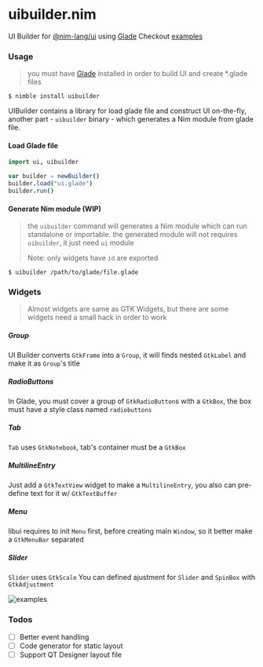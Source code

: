 # uibuilder.nim
UI Builder for [@nim-lang/ui](https://github.com/nim-lang/ui) using [Glade](https://glade.gnome.org/)
Checkout [examples](https://github.com/ba0f3/uibuilder.nim/tree/master/examples)

### Usage
> you must have [Glade](https://glade.gnome.org/) installed in order to build UI and create *.glade files

```shell
$ nimble install uibuilder
```

UIBuilder contains a library for load glade file and construct UI on-the-fly, another part - `uibuilder` binary - which generates a Nim module from glade file.

#### Load Glade file

```nim
import ui, uibuilder

var builder = newBuilder()
builder.load("ui.glade")
builder.run()
```

#### Generate Nim module (WIP)
> the `uibuilder` command will generates a Nim module which can run standalone or importable.
> the generated module will not requires `uibuilder`, it just need `ui` module
>
> Note: only widgets have `id` are exported

```shell
$ uibuilder /path/to/glade/file.glade
```


### Widgets
> Almost widgets are same as GTK Widgets, but there are some widgets need a small hack in order to work
##### Group
UI Builder converts `GtkFrame` into a `Group`, it will finds nested `GtkLabel` and make it as `Group`'s  title
##### RadioButtons
In Glade, you must cover a group of `GtkRadioButton`s with a `GtkBox`, the box must have a style class named `radiobuttons`
##### Tab
`Tab` uses `GtkNotebook`, tab's container must be a `GtkBox`
##### MultilineEntry
Just add a `GtkTextView` widget to make a `MultilineEntry`, you also can pre-define text for it w/ `GtkTextBuffer`
##### Menu
libui requires to init `Menu` first, before creating main `Window`, so it better make a `GtkMenuBar` separated
##### Slider
 `Slider` uses `GtkScale`
You can defined ajustment for `Slider` and `SpinBox` with `GtkAdjustment`

![examples](https://raw.githubusercontent.com/ba0f3/uibuilder.nim/master/examples/basic_controls.png)

### Todos
- [ ] Better event handling
- [ ] Code generator for static layout
- [ ] Support QT Designer layout file
